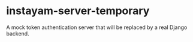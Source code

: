# instayam-server-temporary

A mock token authentication server that will be replaced by a real Django backend.
